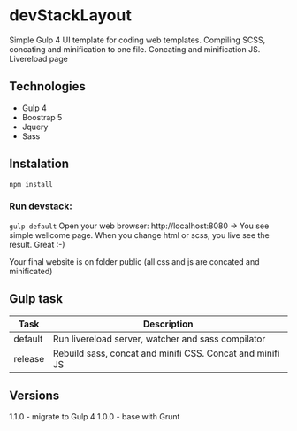 # devStackLayout

Simple Gulp 4 UI template for coding web templates.
Compiling SCSS, concating and minification to one file.
Concating and minification JS.
Livereload page

## Technologies
 * Gulp 4
 * Boostrap 5
 * Jquery
 * Sass

## Instalation
`npm install`

### Run devstack:
`gulp default`
Open your web browser: http://localhost:8080 -> You see simple wellcome page.
When you change html or scss, you live see the result. Great :-)


Your final website is on folder public (all css and js are concated and minificated)


## Gulp task
| Task   |      Description      |
|----------|---------------|
| default | Run livereload server, watcher and sass compilator |
| release | Rebuild sass, concat and minifi CSS. Concat and minifi JS |


## Versions
1.1.0 - migrate to Gulp 4
1.0.0 - base with Grunt